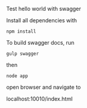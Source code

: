 Test hello world with swagger

Install all dependencies with
```
npm install
```

To build swagger docs, run 
```
gulp swagger
```

then

```
node app
```

open browser and navigate to 

localhost:10010/index.html
